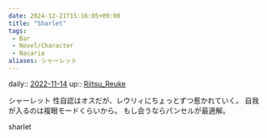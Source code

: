 ```yaml
---
date: 2024-12-21T15:16:05+09:00
title: "Sharlet"
tags:
 - Bar
 - Novel/Character
 - Nacaria
aliases: シャーレット
---
```


daily:: [2022-11-14](Daily_Note/2022-11-14.md)
up:: [Riitsu_Reuke](Riitsu_Reuke.md)

シャーレット
性自認はオスだが、レウリィにちょっとずつ惹かれていく。
自我が入るのは複眼モードくらいから。
もし会うならパンセルが最適解。

sharlet